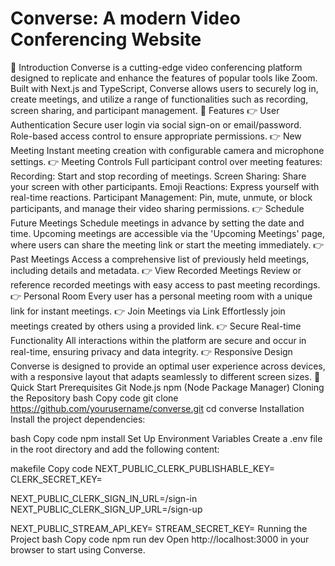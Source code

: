 # Converse: A modern Video Conferencing Website
🤖 Introduction
Converse is a cutting-edge video conferencing platform designed to replicate and enhance the features of popular tools like Zoom. Built with Next.js and TypeScript, Converse allows users to securely log in, create meetings, and utilize a range of functionalities such as recording, screen sharing, and participant management.
🔋 Features
👉 User Authentication
Secure user login via social sign-on or email/password.
Role-based access control to ensure appropriate permissions.
👉 New Meeting
Instant meeting creation with configurable camera and microphone settings.
👉 Meeting Controls
Full participant control over meeting features:
Recording: Start and stop recording of meetings.
Screen Sharing: Share your screen with other participants.
Emoji Reactions: Express yourself with real-time reactions.
Participant Management: Pin, mute, unmute, or block participants, and manage their video sharing permissions.
👉 Schedule Future Meetings
Schedule meetings in advance by setting the date and time.
Upcoming meetings are accessible via the 'Upcoming Meetings' page, where users can share the meeting link or start the meeting immediately.
👉 Past Meetings
Access a comprehensive list of previously held meetings, including details and metadata.
👉 View Recorded Meetings
Review or reference recorded meetings with easy access to past meeting recordings.
👉 Personal Room
Every user has a personal meeting room with a unique link for instant meetings.
👉 Join Meetings via Link
Effortlessly join meetings created by others using a provided link.
👉 Secure Real-time Functionality
All interactions within the platform are secure and occur in real-time, ensuring privacy and data integrity.
👉 Responsive Design
Converse is designed to provide an optimal user experience across devices, with a responsive layout that adapts seamlessly to different screen sizes.
🤸 Quick Start
Prerequisites
Git
Node.js
npm (Node Package Manager)
Cloning the Repository
bash
Copy code
git clone https://github.com/yourusername/converse.git
cd converse
Installation
Install the project dependencies:

bash
Copy code
npm install
Set Up Environment Variables
Create a .env file in the root directory and add the following content:

makefile
Copy code
NEXT_PUBLIC_CLERK_PUBLISHABLE_KEY=<your-clerk-publishable-key>
CLERK_SECRET_KEY=<your-clerk-secret-key>

NEXT_PUBLIC_CLERK_SIGN_IN_URL=/sign-in
NEXT_PUBLIC_CLERK_SIGN_UP_URL=/sign-up

NEXT_PUBLIC_STREAM_API_KEY=<your-stream-api-key>
STREAM_SECRET_KEY=<your-stream-secret-key>
Running the Project
bash
Copy code
npm run dev
Open http://localhost:3000 in your browser to start using Converse.
